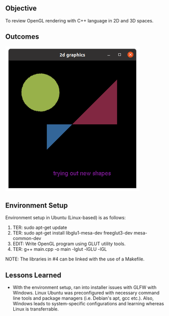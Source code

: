 ## Objective

To review OpenGL rendering with C++ language in 2D and 3D spaces.

## Outcomes

![2D Graphics](/assets/2d.png?raw=true "2D Graphics")

## Environment Setup

Environment setup in Ubuntu (Linux-based) is as follows:
1) TER: sudo apt-get update
2) TER: sudo apt-get install libglu1-mesa-dev freeglut3-dev mesa-common-dev
3) EDIT: Write OpenGL program using GLUT utility tools.
4) TER: g++ main.cpp -o main -lglut -lGLU -lGL 

NOTE: The libraries in #4 can be linked with the use of a Makefile.

## Lessons Learned

- With the environment setup, ran into installer issues with GLFW with Windows. Linux Ubuntu was preconfigured with necessary command line tools and package managers (i.e. Debian's apt, gcc etc.). Also, Windows leads to system-specific configurations and learning whereas Linux is transferrable.
